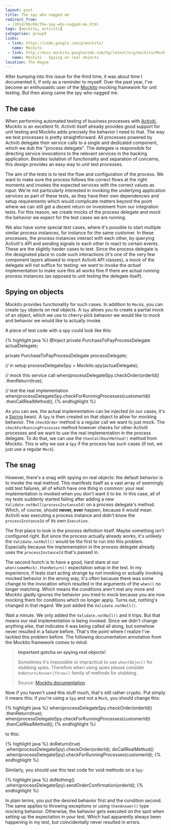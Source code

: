 ```yaml
---
layout: post
title: The spy who nagged me
redirect_from:
 - /2014/08/09/The-spy-who-nagged-me.html
tags: [mockito, activiti]
categories: group9
links: 
 - link: https://code.google.com/p/mockito/
   name: Mockito
 - link: http://docs.mockito.googlecode.com/hg/latest/org/mockito/Mockito.html#13
   name: Mockito - Spying on real objects
location: The Hague
---
```

After bumping into this issue for the third time, it was about time I documented it, if only as a reminder to myself. Over the past year, I've become an enthusiastic user of the [Mockito](https://code.google.com/p/mockito/ "Visit the Mockito project") mocking framework for unit testing. But then along came the spy who nagged me.

## The case
When performing automated testing of business processes with [Activiti](http://activiti.org/ "Activiti website"), Mockito is an excellent fit. Activiti itself already provides good support for unit testing and Mockito adds precisely the behavior I need to that. The way we test processes is pretty straightforward. All processes powered by Activiti delegate their service calls to a single and dedicated component, which we dub the "process delegate". The delegate is responsible for directing service invocations to the relevant services in the backing application. Besides isolation of functionality and separation of concerns, this design provides an easy way to unit test processes.

The aim of the tests is to test the flow and configuration of the process. We want to make sure the process follows the correct flows at the right moments and invokes the expected services with the correct values as input. We're not particularly interested in invoking the underlying application services as part of these tests, as they have their own dependencies and setup requirements which would complicate matters beyond the point where we can still get a decent return on investment from our integration tests. For this reason, we create mocks of the process delegate and mock the behavior we expect for the test cases we are running.

We also have some special test cases, where it's possible to start multiple similar process instances, for instance for the same customer. In these processes, the process instances interact with each other, by querying Activiti's API and sending signals to each other to react to certain events. These are the slightly harder cases to test. Since the process delegate is the designated place to code such interactions (it's one of the very few component layers allowed to import Activiti API classes), a mock of the delegate will not suffice for testing: we want to invoke the *actual* implementation to make sure this all works fine if there are actual running process instances (as opposed to unit testing the delegate itself).

## Spying on objects
Mockito provides functionality for such cases. In addition to <code>Mock</code>s, you can create <code>Spy</code> objects on real objects. A <code>Spy</code> allows you to create a partial mock of an object, which we use to cherry-pick behavior we would like to mock and behavior we would like to actually invoke.

A piece of test code with a spy could look like this:

{% highlight java %}
@Inject
private PurchaseToPayProcessDelegate actualDelegate;

private PurchaseToPayProcessDelegate processDelegate;

// in setup
processDelegateSpy = Mockito.spy(actualDelegate);

// mock this service call
when(processDelegateSpy.checkOrder(orderId))
  .thenReturn(true);

// test the real implementation
when(processDelegateSpy.checkForRunningProcesses(customerId))
  .thenCallRealMethod();
{% endhighlight %}

As you can see, the actual implementation can be injected (in our cases, it's a [Spring](http://spring.io) bean). A <code>Spy</code> is then created on that object to allow for mocking behavior. The <code>checkOrder</code> method is a regular call we want to just mock. The <code>checkForRunningProcesses</code> method however checks for other Activiti processes and we want to use the real implementation in the process delegate. To do that, we can use the <code>thenCallRealMethod()</code> method from Mockito. This is why we use a <code>Spy</code> if the process has such cases (if not, we just use a regular <code>Mock</code>).

## The snag

However, there's a snag with spying on real objects: the default behavior is to invoke the real method. This manifests itself as a vast array of seemingly odd test failures, all of which have one thing in common: your real implementation is invoked when you don't want it to be. In this case, all of my tests suddenly started failing after adding a new <code>Validate.notNull(processInstanceId)</code> on a process delegate's method. Which, of course, should **never, ever** happen, because it would mean Activiti was executing a process instance and didn't know the <code>processInstanceId</code> of its own <code>Execution</code>.

The first place to look is the process definition itself. Maybe something isn't configured right. But since the process actually already *works*, it's unlikely the <code>Validate.notNull()</code> would be the first to run into this problem. Especially because the implementation in the process delegate already uses the <code>processInstanceId</code> that's passed in.

The second hunch is to have a good, hard stare at our <code>when(someMock).thenReturn()</code> expectation setup in the test. In my experience, if tests start acting strange by not invoking or actually invoking mocked behavior in the wrong way, it's often because there was some change to the invocation which resulted in the arguments of the <code>when()</code> no longer matching. Which means the conditions aren't met any more and Mockito gladly ignores the behavior you tried to mock because you are now mocking them for conditions which no longer apply. Turns out, nothing's changed in that regard. We just added the <code>Validate.notNull()</code>.

Wait a minute. We only added the <code>Validate.notNull()</code> and it trips. But that means our real implementation is being invoked. Since we didn't change anything else, that indicates it was being called all along, but somehow never resulted in a failure before. That's the point where I realize I've tackled this problem before. The following documentation annotation from the Mockito framework comes to mind:

> **Important gotcha on spying real objects!**
>
> Sometimes it's impossible or impractical to use <code>when(Object)</code> for stubbing spies. Therefore when using spies please consider <code>doReturn|Answer|Throw()</code> family of methods for stubbing. 
> 
> Source: [Mockito documentation](http://docs.mockito.googlecode.com/hg/latest/org/mockito/Spy.html)

Now if you haven't used this stuff much, that's still rather cryptic. Put simply it means this: if you're using a <code>Spy</code> and not a <code>Mock</code>, you should change this:

{% highlight java %}
when(processDelegateSpy.checkOrder(orderId))
  .thenReturn(true);
when(processDelegateSpy.checkForRunningProcesses(customerId))
  .thenCallRealMethod();
{% endhighlight %}

to this:

{% highlight java %}
doReturn(true)
  .when(processDelegateSpy).checkOrder(orderId);
doCallRealMethod()
  .when(processDelegateSpy).checkForRunningProcesses(customerId);
{% endhighlight %}

Similarly, you should use this test code for void methods on a <code>Spy</code>:

{% highlight java %}
doNothing()
  .when(processDelegateSpy).sendOrderConfirmation(orderId);
{% endhighlight %}

In plain terms, you put the desired behavior first and the condition second. The same applies to throwing exceptions or using <code>thenAnswer()</code> type mocking behavior. Otherwise, the behavior gets executed on the spot when setting up the expectation in your test. Which had apparently always been happening in my test, but coincidentally never resulted in errors.






